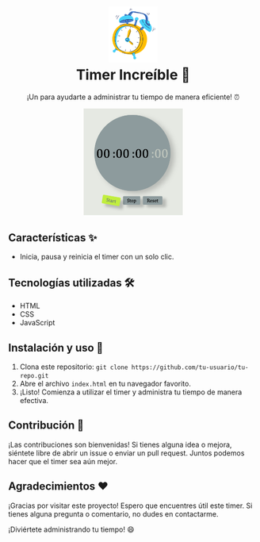 <!-- Encabezado y título del proyecto -->
<h1 align="center">
  <img src="./assets/reloj.png" alt="Logo" width="100px"><br>
  Timer Increíble 🚀
</h1>

<!-- Descripción del proyecto -->
<p align="center">
  ¡Un para ayudarte a administrar tu tiempo de manera eficiente! ⏰
</p>

<!-- Demo y capturas de pantalla -->
<p align="center">
  <img src="./assets/timer.png" alt="Timer Demo" width="200px">
</p>

<!-- Badges -->
<!-- <p align="center">
  <img src="https://img.shields.io/badge/HTML-v5-orange" alt="HTML5">
  <img src="https://img.shields.io/badge/CSS-v3-blue" alt="CSS3">
  <img src="https://img.shields.io/badge/JavaScript-ES6-yellow" alt="JavaScript">
</p> -->

<!-- Características y funcionalidades -->
## Características ✨

- Inicia, pausa y reinicia el timer con un solo clic.
<!-- - Cuenta regresivamente desde un tiempo personalizable.
- Muestra notificaciones divertidas cuando el tiempo se agota. -->

<!-- Tecnologías utilizadas -->
## Tecnologías utilizadas 🛠️

- HTML
- CSS
- JavaScript

<!-- Instalación y uso -->
## Instalación y uso 🚀

1. Clona este repositorio: `git clone https://github.com/tu-usuario/tu-repo.git`
2. Abre el archivo `index.html` en tu navegador favorito.
3. ¡Listo! Comienza a utilizar el timer y administra tu tiempo de manera efectiva.

<!-- Contribución -->
## Contribución 🤝

¡Las contribuciones son bienvenidas! Si tienes alguna idea o mejora, siéntete libre de abrir un issue o enviar un pull request. Juntos podemos hacer que el timer sea aún mejor.

<!-- Agradecimientos -->
## Agradecimientos ❤️

¡Gracias por visitar este proyecto! Espero que encuentres útil este timer. Si tienes alguna pregunta o comentario, no dudes en contactarme.

¡Diviértete administrando tu tiempo! 😄
